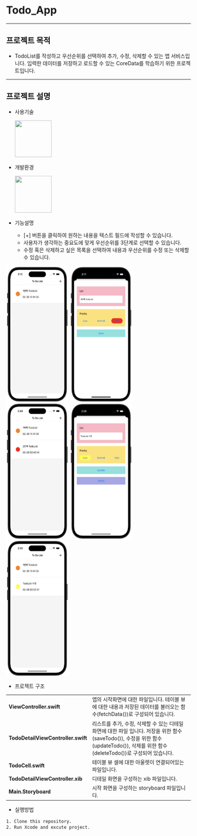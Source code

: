 # Todo_App
---
## 프로젝트 목적
* TodoList를 작성하고 우선순위를 선택하여 추가, 수정, 삭제할 수 있는 앱 서비스입니다. 입력한 데이터를 저장하고 로드할 수 있는 CoreData를 학습하기 위한 프로젝트입니다.
---
## 프로젝트 설명
* 사용기술


  <img src = "https://user-images.githubusercontent.com/82255206/221416181-33a9e911-05f4-424a-bbdb-f8530364e598.png" width="100" height="100"/>
  
* 개발환경


  <img src = "https://user-images.githubusercontent.com/82255206/221416207-0e80bf80-56a3-4911-99c2-9a04121bb8cb.png" width="100" height="100"/> 
 
* 기능설명
  - [+] 버튼을 클릭하여 원하는 내용을 텍스트 필드에 작성할 수 있습니다. 
  - 사용자가 생각하는 중요도에 맞게 우선순위를 3단계로 선택할 수 있습니다.
  - 수정 혹은 삭제하고 싶은 목록을 선택하여 내용과 우선순위를 수정 또는 삭제할 수 있습니다.  

<img src = "./img/img1.png" width="170" height="370"/> <img src = "./img/img2.png" width="170" height="370"/> <img src = "./img/img3.png" width="170" height="370"/> <img src = "./img/img4.png" width="170" height="370"/> <img src = "./img/img5.png" width="170" height="370"/>  

* 프로젝트 구조  

<table>
<tbody>

<tr>
    <td><b>ViewController.swift</b></td>
<td>앱의 시작화면에 대한 파일입니다. 테이블 뷰에 대한 내용과 저장된 데이터를 불러오는 함수(fetchData())로 구성되어 있습니다.</td>
</tr>

<tr>
    <td><b>TodoDetailViewController.swift</b></td>
<td>리스트를 추가, 수정, 삭제할 수 있는 디테일 화면에 대한 파일 입니다. 저장을 위한 함수(saveTodo()), 수정을 위한 함수(updateTodo()), 삭제를 위한 함수(deleteTodo())로 구성되어 있습니다. </td>
</tr>

<tr>
    <td><b>TodoCell.swift</b></td>
<td>테이블 뷰 셀에 대한 아울렛이 연결되어있는 파일입니다.</td>
</tr>

<tr>
    <td><b>TodoDetailViewController.xib</b></td>
<td>디테일 화면을 구성하는 xib 파일입니다.</td>
</tr>

<tr>
    <td><b>Main.Storyboard</b></td>
<td>시작 화면을 구성하는 storyboard 파일입니다.</td>
</tr>


</tbody>
</table>

* 실행방법  
```
1. Clone this repository.
2. Run Xcode and excute project.
```